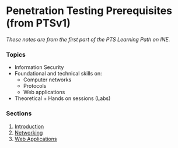 # Penetration Testing Prerequisites (from PTSv1)

*These notes are from the first part of the PTS Learning Path on INE.*

### Topics

* Information Security
* Foundational and technical skills on:
  * Computer networks
  * Protocols
  * Web applications
* Theoretical + Hands on sessions (Labs)

### Sections

1. [Introduction](introduction.md)
2. [Networking](networking.md)
3. [Web Applications](web-applications.md)

